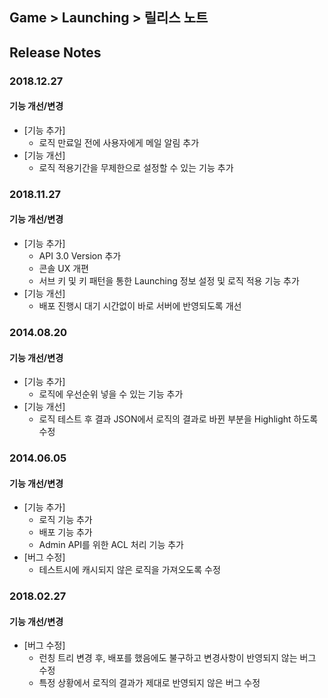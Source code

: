 ## Game > Launching > 릴리스 노트
## Release Notes

### 2018.12.27
#### 기능 개선/변경
* [기능 추가]
    * 로직 만료일 전에 사용자에게 메일 알림 추가
* [기능 개선]
    * 로직 적용기간을 무제한으로 설정할 수 있는 기능 추가

### 2018.11.27
#### 기능 개선/변경
* [기능 추가]
    * API 3.0 Version 추가
    * 콘솔 UX 개편
    * 서브 키 및 키 패턴을 통한 Launching 정보 설정 및 로직 적용 기능 추가
* [기능 개선]
    * 배포 진행시 대기 시간없이 바로 서버에 반영되도록 개선

### 2014.08.20
#### 기능 개선/변경
* [기능 추가]
	* 로직에 우선순위 넣을 수 있는 기능 추가
* [기능 개선]
	* 로직 테스트 후 결과 JSON에서 로직의 결과로 바뀐 부분을 Highlight 하도록 수정

### 2014.06.05
#### 기능 개선/변경
* [기능 추가]
    * 로직 기능 추가
    * 배포 기능 추가
    * Admin API를 위한 ACL 처리 기능 추가
* [버그 수정]
    * 테스트시에 캐시되지 않은 로직을 가져오도록 수정

### 2018.02.27
#### 기능 개선/변경
* [버그 수정]
    * 런칭 트리 변경 후, 배포를 했음에도 불구하고 변경사항이 반영되지 않는 버그 수정
    * 특정 상황에서 로직의 결과가 제대로 반영되지 않은 버그 수정